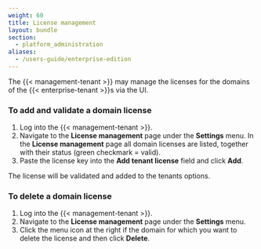 ```yaml
---
weight: 60
title: License management
layout: bundle
section: 
  - platform_administration
aliases:
  - /users-guide/enterprise-edition
---
```


The {{< management-tenant >}} may manage the licenses for the domains of the {{< enterprise-tenant >}}s via the UI.

### To add and validate a domain license

1. Log into the {{< management-tenant >}}.
2. Navigate to the **License management** page under the **Settings** menu.
In the **License management** page all domain licenses are listed, together with their status (green checkmark = valid).
1. Paste the license key into the **Add tenant license** field and click **Add**.

The license will be validated and added to the tenants options.

### To delete a domain license

1. Log into the {{< management-tenant >}}.
2. Navigate to the **License management** page under the **Settings** menu.
3. Click the menu icon at the right if the domain for which you want to delete the license and then click **Delete**.
